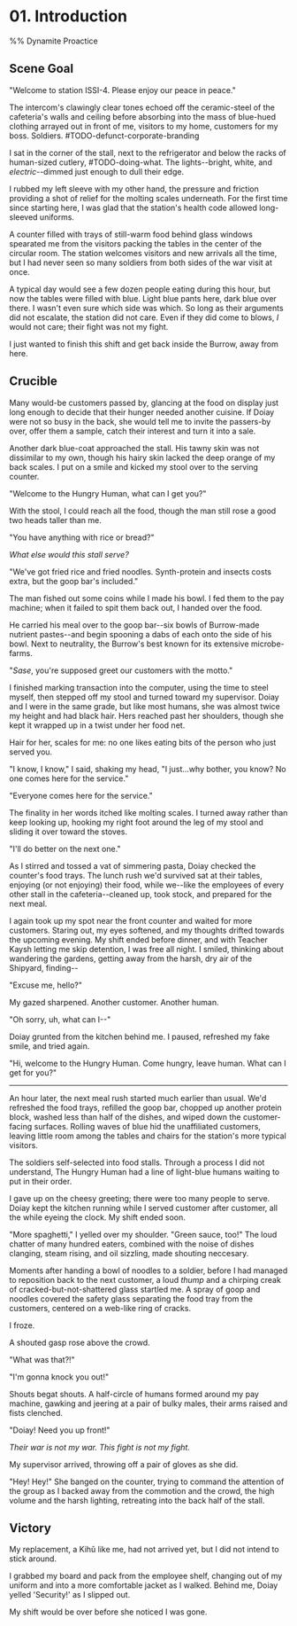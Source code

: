 # 01. Introduction
%% Dynamite  Proactice
## Scene Goal
"Welcome to station ISSI-4. Please enjoy our peace in peace."

The intercom's clawingly clear tones echoed off the ceramic-steel of the cafeteria's walls and ceiling before absorbing into the mass of blue-hued clothing arrayed out in front of me, visitors to my home, customers for my boss. Soldiers. #TODO-defunct-corporate-branding

I sat in the corner of the stall, next to the refrigerator and below the racks of human-sized cutlery, #TODO-doing-what. The lights--bright, white, and _electric_--dimmed just enough to dull their edge.

I rubbed my left sleeve with my other hand, the pressure and friction providing a shot of relief for the molting scales underneath. For the first time since starting here, I was glad that the station's health code allowed long-sleeved uniforms.

A counter filled with trays of still-warm food behind glass windows spearated me from the visitors packing the tables in the center of the circular room. The station welcomes visitors and new arrivals all the time, but I had never seen so many soldiers from both sides of the war visit at once.

A typical day would see a few dozen people eating during this hour, but now the tables were filled with blue. Light blue pants here, dark blue over there. I wasn't even sure which side was which. So long as their arguments did not escalate, the station did not care. Even if they did come to blows, _I_ would not care; their fight was not my fight.

I just wanted to finish this shift and get back inside the Burrow, away from here.

## Crucible
Many would-be customers passed by, glancing at the food on display just long enough to decide that their hunger needed another cuisine. If Doiay were not so busy in the back, she would tell me to invite the passers-by over, offer them a sample, catch their interest and turn it into a sale.

Another dark blue-coat approached the stall. His tawny skin was not dissimilar to my own, though his hairy skin lacked the deep orange of my back scales. I put on a smile and kicked my stool over to the serving counter.

"Welcome to the Hungry Human, what can I get you?"

With the stool, I could reach all the food, though the man still rose a good two heads taller than me.

"You have anything with rice or bread?"

_What else would this stall serve?_

"We've got fried rice and fried noodles. Synth-protein and insects costs extra, but the goop bar's included."

The man fished out some coins while I made his bowl. I fed them to the pay machine; when it failed to spit them back out, I handed over the food.

He carried his meal over to the goop bar--six bowls of Burrow-made nutrient pastes--and begin spooning a dabs of each onto the side of his bowl. Next to neutrality, the Burrow's best known for its extensive microbe-farms.

"_Sase_, you're supposed greet our customers with the motto."

I finished marking transaction into the computer, using the time to steel myself, then stepped off my stool and turned toward my supervisor. Doiay and I were in the same grade, but like most humans, she was almost twice my height and had black hair. Hers reached past her shoulders, though she kept it wrapped up in a twist under her food net.

Hair for her, scales for me: no one likes eating bits of the person who just served you.

"I know, I know," I said, shaking my head, "I just...why bother, you know? No one comes here for the service."

"Everyone comes here for the service."

The finality in her words itched like molting scales. I turned away rather than keep looking up, hooking my right foot around the leg of my stool and sliding it over toward the stoves.

"I'll do better on the next one."

As I stirred and tossed a vat of simmering pasta, Doiay checked the counter's food trays. The lunch rush we'd survived sat at their tables, enjoying (or not enjoying) their food, while we--like the employees of every other stall in the cafeteria--cleaned up, took stock, and prepared for the next meal.

I again took up my spot near the front counter and waited for more customers. Staring out, my eyes softened, and my thoughts drifted towards the upcoming evening. My shift ended before dinner, and with Teacher Kaysh letting me skip detention, I was free all night. I smiled, thinking about wandering the gardens, getting away from the harsh, dry air of the Shipyard, finding--

"Excuse me, hello?"

My gazed sharpened. Another customer. Another human.

"Oh sorry, uh, what can I--"

Doiay grunted from the kitchen behind me. I paused, refreshed my fake smile, and tried again.

"Hi, welcome to the Hungry Human. Come hungry, leave human. What can I get for you?"

----

An hour later, the next meal rush started much earlier than usual. We'd refreshed the food trays, refilled the goop bar, chopped up another protein block, washed less than half of the dishes, and wiped down the customer-facing surfaces. Rolling waves of blue hid the unaffiliated customers, leaving little room among the tables and chairs for the station's more typical visitors.

The soldiers self-selected into food stalls. Through a process I did not understand, The Hungry Human had a line of light-blue humans waiting to put in their order.

I gave up on the cheesy greeting; there were too many people to serve. Doiay kept the kitchen running while I served customer after customer, all the while eyeing the clock. My shift ended soon.

"More spaghetti," I yelled over my shoulder. "Green sauce, too!" The loud chatter of many hundred eaters, combined with the noise of dishes clanging, steam rising, and oil sizzling, made shouting neccesary.

Moments after handing a bowl of noodles to a soldier, before I had managed to reposition back to the next customer, a loud *thump* and a chirping creak of cracked-but-not-shattered glass startled me. A spray of goop and noodles covered the safety glass separating the food tray from the customers, centered on a web-like ring of cracks.

I froze.

A shouted gasp rose above the crowd.

"What was that?!"

"I'm gonna knock you out!"

Shouts begat shouts. A half-circle of humans formed around my pay machine, gawking and jeering at a pair of bulky males, their arms raised and fists clenched.

"Doiay! Need you up front!"

_Their war is not my war. This fight is not my fight._

My supervisor arrived, throwing off a pair of gloves as she did.

"Hey! Hey!" She banged on the counter, trying to command the attention of the group as I backed away from the commotion and the crowd, the high volume and the harsh lighting, retreating into the back half of the stall.

## Victory
My replacement, a Kihǔ like me, had not arrived yet, but I did not intend to stick around.

I grabbed my board and pack from the employee shelf, changing out of my uniform and into a more comfortable jacket as I walked. Behind me, Doiay yelled 'Security!' as I slipped out.

My shift would be over before she noticed I was gone.